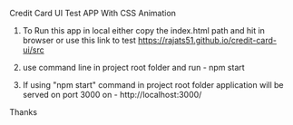 Credit Card UI Test APP With CSS Animation
 
 1. To Run this app in local either copy the index.html path and hit in browser or use this link to test https://rajats51.github.io/credit-card-ui/src
 
 
 2. use command line in project root folder and run -
     npm start

 3. If using "npm start" command in project root folder application will be served on port 3000 on -
    http://localhost:3000/

Thanks
